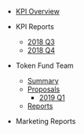 

- [KPI Overview](/kpi-overview.md)

- KPI Reports

    - [2018 Q3](/kpi-reports/2018-Q3.md)
    - [2018 Q4](/kpi-reports/2018-Q4.md)

- Token Fund Team
    - [Summary](/token-fund-team/summary.md)
    - [Proposals](/token-fund-team/proposals.md)
        - [2019 Q1](/token-fund-team/2019-Q1.md)
    - [Reports](/token-fund-team/reports.md)

- Marketing Reports


